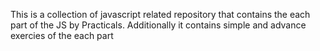 This is a collection of javascript related repository that contains the each part of the JS by Practicals. 
Additionally it contains simple and advance exercies of the each part
